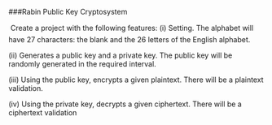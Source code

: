 ###Rabin Public Key Cryptosystem

 Create a project with the following features:
  (i) Setting. The alphabet will have 27 characters: the blank and the 26 letters of the English
alphabet.

  (ii) Generates a public key and a private key. The public key will be randomly generated in the
required interval.

  (iii) Using the public key, encrypts a given plaintext. There will be a plaintext validation.

  (iv) Using the private key, decrypts a given ciphertext. There will be a ciphertext validation
